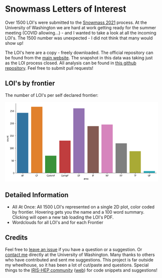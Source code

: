 # Snowmass Letters of Interest

Over 1500 LOI's were submitted to the [Snowmass 2021](https://snowmass21.org/) process. At the University of Washington we are hard at work getting ready for the summer meeting (COVID allowing...) - and I wanted to take a look at all the incoming LOI's. The 1500 number was unexpected - I did not think that many would show up!

The LOI's here are a copy - freely downloaded. The official repository can be found from the [main website](https://snowmass21.org/). The snapshot in this data was taking just as the LOI process closed. All analysis can be found in [this github repository](https://github.com/gordonwatts/snowmass-loi-words). Feel free to submit pull requests!

## LOI's by frontier

The number of LOI's per self declared frontier:

![The number of LOI's submitted in each Frontier](assets/images/lois-by-frontier.png)

## Detailed Information

- All At Once: All 1500 LOI's represented on a single 2D plot, color coded by frontier. Hovering gets you the name and a 100 word summary. Clicking will open a new tab loading the LOI's PDF.
- Wordclouds for all LOI's and for each Frontier

## Credits

Feel free to [leave an issue](https://github.com/gordonwatts/snowmass-loi-words/issues) if you have a question or a suggestion. Or [contact me](https://phys.washington.edu/people/gordon-watts) directly at the University of Washington. Many thanks to others who have contributed and sent me suggestions. This project is far outside my wheelhouse, so it has been a lot of cut/paste and questions. Special things to the [IRIS-HEP community](https://twitter.com/iris_hep) ([web](https://iris-hep.org)) for code snippets and suggestions!